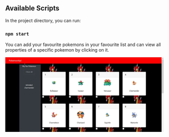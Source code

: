 
## Available Scripts

In the project directory, you can run:

### `npm start`

You can add your favourite pokemons in your favourite list and can view all properties of a specific pokemon by clicking on it.

![](/poke.JPG)
